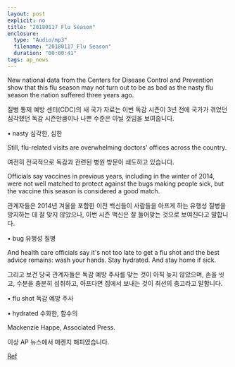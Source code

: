 ```yaml
---
layout: post
explicit: no
title: "20180117 Flu Season"
enclosure:
  type: "Audio/mp3"
  filename: "20180117_Flu Season"
  duration: "00:00:41"
tags: ap_news
---
```


New national data from the Centers for Disease Control and Prevention show that this flu season may not turn out to be as bad as the nasty flu season the nation suffered three years ago.

질병 통제 예방 센터(CDC)의 새 국가 자료는 이번 독감 시즌이 3년 전에 국가가 겪었던 심각했던 독감 시즌만큼이나 나쁜 수준은 아닐 것임을 보여줍니다.

• nasty 심각한, 심한







Still, flu-related visits are overwhelming doctors' offices across the country.

여전히 전국적으로 독감과 관련된 병원 방문이 쇄도하고 있습니다.





Officials say vaccines in previous years, including in the winter of 2014, were not well matched to protect against the bugs making people sick, but the vaccine this season is considered a good match.

관계자들은 2014년 겨울을 포함한 이전 백신들이 사람들을 아프게 하는 유행성 질병을 방지하는 데 잘 맞지 않았으나, 이번 시즌 백신은 잘 들어맞는 것으로 보여진다고 말합니다.

• bug 유행성 질병







And health care officials say it's not too late to get a flu shot and the best advice remains: wash your hands. Stay hydrated. And stay home if sick.

그리고 보건 당국 관계자들은 독감 예방 주사를 맞는 것이 아직 늦지 않았으며, 손을 씻고, 수분을 충분히 섭취하고, 아프다면 집에서 보내는 것이 최선의 충고라고 말합니다.

• flu shot 독감 예방 주사

• hydrated 수화한, 함수의







Mackenzie Happe, Associated Press.

이상 AP 뉴스에서 매켄지 해피였습니다.



[Ref](http://www.hackers.co.kr/?c=s_eng/eng_contents/I_others_APnews&iframe=&uid=5572)

